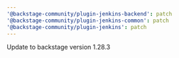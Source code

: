 ```yaml
---
'@backstage-community/plugin-jenkins-backend': patch
'@backstage-community/plugin-jenkins-common': patch
'@backstage-community/plugin-jenkins': patch
---
```


Update to backstage version 1.28.3
